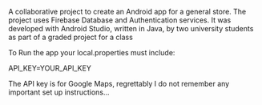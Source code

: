 A collaborative project to create an Android app for a general store. The project uses Firebase Database and
Authentication services. It was developed with Android Studio, written in Java, by two university students as part of a
graded project for a class

To Run the app your local.properties must include:

API_KEY=YOUR_API_KEY

The API key is for Google Maps, regrettably I do not remember any important set up instructions...
